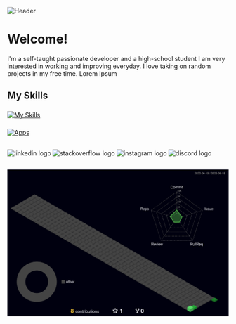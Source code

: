 ![Header](https://raw.githubusercontent.com/shrektiler/shrektiler/master/header.png)
# Welcome!

I'm a self-taught passionate developer and a high-school student I am very interested in working and improving everyday.
I love taking on random projects in my free time.
Lorem Ipsum

## My Skills
###
[![My Skills](https://skillicons.dev/icons?i=cs,css,java,py,ps,pr,powershell,unity,unreal)](https://skillicons.dev)
###
[![Apps](https://skillicons.dev/icons?i=visualstudio,vscode,eclipse,idea,vscode,replit,heroku,gradle,wordpress)](https://skillicons.dev)
##
<div align="left">
  <img src="https://img.shields.io/static/v1?message=LinkedIn&logo=linkedin&label=&color=0077B5&logoColor=white&labelColor=&style=for-the-badge" height="35" alt="linkedin logo"  />
  <img src="https://img.shields.io/static/v1?message=StackOverflow&logo=stackoverflow&label=&color=d16900&logoColor=white&labelColor=&style=for-the-badge" height="35" alt="stackoverflow logo"  />
  <img src="https://img.shields.io/static/v1?message=Instagram&logo=instagram&label=&color=d1007a&logoColor=white&labelColor=&style=for-the-badge" height="35" alt="instagram logo"  />
  <img src="https://img.shields.io/static/v1?message=Discord&logo=discord&label=&color=7289DA&logoColor=white&labelColor=&style=for-the-badge" height="35" alt="discord logo"  />
</div>

##

![](./profile-3d-contrib/profile-night-green.svg)


